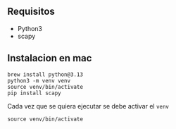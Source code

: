 ## Requisitos
- Python3
- scapy

## Instalacion en mac
```
brew install python@3.13
python3 -m venv venv
source venv/bin/activate
pip install scapy
```

Cada vez que se quiera ejecutar se debe activar el `venv`
```
source venv/bin/activate
```
